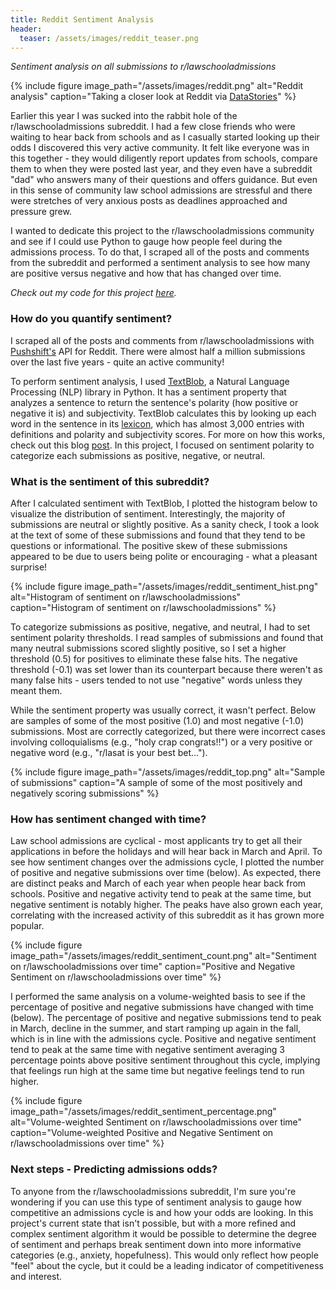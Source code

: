 ```yaml
---
title: Reddit Sentiment Analysis
header:
  teaser: /assets/images/reddit_teaser.png
---
```

*Sentiment analysis on all submissions to r/lawschooladmissions*

{% include figure image_path="/assets/images/reddit.png" alt="Reddit analysis" caption="Taking a closer look at Reddit via [DataStories](https://blog.datastories.com/blog/reddit-front-page)" %}

Earlier this year I was sucked into the rabbit hole of the r/lawschooladmissions subreddit. I had a few close friends who were waiting to hear back from schools and as I casually started looking up their odds I discovered this very active community. It felt like everyone was in this together - they would diligently report updates from schools, compare them to when they were posted last year, and they even have a subreddit "dad" who answers many of their questions and offers guidance. But even in this sense of community law school admissions are stressful and there were stretches of very anxious posts as deadlines approached and pressure grew.

I wanted to dedicate this project to the r/lawschooladmissions community and see if I could use Python to gauge how people feel during the admissions process. To do that, I scraped all of the posts and comments from the subreddit and performed a sentiment analysis to see how many are positive versus negative and how that has changed over time.

*Check out my code for this project [here](https://github.com/jenzhenky/reddit_sentiment_analysis).*

### How do you quantify sentiment? 

I scraped all of the posts and comments from r/lawschooladmissions with [Pushshift's](https://pushshift.io/) API for Reddit. There were almost half a million submissions over the last five years - quite an active community! 

To perform sentiment analysis, I used [TextBlob](https://textblob.readthedocs.io/en/dev/), a Natural Language Processing (NLP) library in Python. It has a sentiment property that analyzes a sentence to return the sentence's polarity (how positive or negative it is) and subjectivity. TextBlob calculates this by looking up each word in the sentence in its [lexicon](https://github.com/sloria/TextBlob/blob/eb08c120d364e908646731d60b4e4c6c1712ff63/textblob/en/en-sentiment.xml), which has almost 3,000 entries with definitions and polarity and subjectivity scores. For more on how this works, check out this blog [post](https://planspace.org/20150607-textblob_sentiment/). In this project, I focused on sentiment polarity to categorize each submissions as positive, negative, or neutral. 

### What is the sentiment of this subreddit?

After I calculated sentiment with TextBlob, I plotted the histogram below to visualize the distribution of sentiment. Interestingly, the majority of submissions are neutral or slightly positive. As a sanity check, I took a look at the text of some of these submissions and found that they tend to be questions or informational. The positive skew of these submissions appeared to be due to users being polite or encouraging - what a pleasant surprise!

{% include figure image_path="/assets/images/reddit_sentiment_hist.png" alt="Histogram of sentiment on r/lawschooladmissions" caption="Histogram of sentiment on r/lawschooladmissions" %}

To categorize submissions as positive, negative, and neutral, I had to set sentiment polarity thresholds. I read samples of submissions and found that many neutral submissions scored slightly positive, so I set a higher threshold (0.5) for positives to eliminate these false hits. The negative threshold (-0.1) was set lower than its counterpart because there weren't as many false hits - users tended to not use "negative" words unless they meant them.

While the sentiment property was usually correct, it wasn't perfect. Below are samples of some of the most positive (1.0) and most negative (-1.0) submissions. Most are correctly categorized, but there were incorrect cases involving colloquialisms (e.g., "holy crap congrats!!") or a very positive or negative word (e.g., "r/lasat is your best bet…").

{% include figure image_path="/assets/images/reddit_top.png" alt="Sample of submissions" caption="A sample of some of the most positively and negatively scoring submissions" %}

### How has sentiment changed with time?

Law school admissions are cyclical - most applicants try to get all their applications in before the holidays and will hear back in March and April. To see how sentiment changes over the admissions cycle, I plotted the number of positive and negative submissions over time (below). As expected, there are distinct peaks and March of each year when people hear back from schools. Positive and negative activity tend to peak at the same time, but negative sentiment is notably higher. The peaks have also grown each year, correlating with the increased activity of this subreddit as it has grown more popular. 

{% include figure image_path="/assets/images/reddit_sentiment_count.png" alt="Sentiment on r/lawschooladmissions over time" caption="Positive and Negative Sentiment on r/lawschooladmissions over time" %}

I performed the same analysis on a volume-weighted basis to see if the percentage of positive and negative submissions have changed with time (below). The percentage of positive and negative submissions tend to peak in March, decline in the summer, and start ramping up again in the fall, which is in line with the admissions cycle. Positive and negative sentiment tend to peak at the same time with negative sentiment averaging 3 percentage points above positive sentiment throughout this cycle, implying that feelings run high at the same time but negative feelings tend to run higher.

{% include figure image_path="/assets/images/reddit_sentiment_percentage.png" alt="Volume-weighted Sentiment on r/lawschooladmissions over time" caption="Volume-weighted Positive and Negative Sentiment on r/lawschooladmissions over time" %}

### Next steps - Predicting admissions odds?

To anyone from the r/lawschooladmissions subreddit, I'm sure you're wondering if you can use this type of sentiment analysis to gauge how competitive an admissions cycle is and how your odds are looking. In this project's current state that isn't possible, but with a more refined and complex sentiment algorithm it would be possible to determine the degree of sentiment and perhaps break sentiment down into more informative categories (e.g., anxiety, hopefulness). This would only reflect how people "feel" about the cycle, but it could be a leading indicator of competitiveness and interest. 
